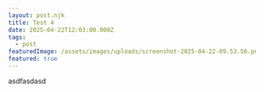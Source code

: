 ```yaml
---
layout: post.njk
title: Test 4
date: 2025-04-22T12:03:00.000Z
tags:
  - post
featuredImage: /assets/images/uploads/screenshot-2025-04-22-09.53.56.png
featured: true
---
```

asdfasdasd
